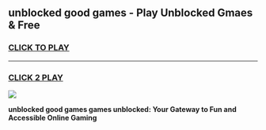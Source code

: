 
## unblocked good games - Play Unblocked Gmaes & Free
<h3>
<a href="https://premium.freeplayer.one?title=unblocked_good_games&ref=19F">CLICK TO PLAY</a></h3>
<hr>

<h3>
<a href="https://premium.freeplayer.one?title=unblocked_good_games&ref=19F">CLICK 2 PLAY</a>
  
</h3>

<a href="https://premium.freeplayer.one?title=unblocked_good_games&ref=19F/"><img src="https://clearcache.store/games.png"></a>


**unblocked good games games unblocked: Your Gateway to Fun and Accessible Online Gaming**
